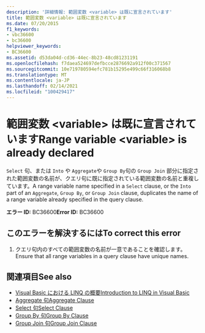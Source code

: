 ```yaml
---
description: '詳細情報: 範囲変数 <variable> は既に宣言されています'
title: 範囲変数 <variable> は既に宣言されています
ms.date: 07/20/2015
f1_keywords:
- vbc36600
- bc36600
helpviewer_keywords:
- BC36600
ms.assetid: d53da04d-cd36-44ec-8b23-48cd81231191
ms.openlocfilehash: f7daea524697defbcce2876692a912f00c371567
ms.sourcegitcommit: 10e719780594efc781b15295e499c66f316068b8
ms.translationtype: MT
ms.contentlocale: ja-JP
ms.lasthandoff: 02/14/2021
ms.locfileid: "100429417"
---
```

# <a name="range-variable-variable-is-already-declared"></a><span data-ttu-id="76377-103">範囲変数 \<variable> は既に宣言されています</span><span class="sxs-lookup"><span data-stu-id="76377-103">Range variable \<variable> is already declared</span></span>

<span data-ttu-id="76377-104">`Select` 句、または `Into` や `Aggregate`や `Group By`句の `Group Join` 部分に指定された範囲変数の名前が、クエリ句に既に指定されている範囲変数の名前と重複しています。</span><span class="sxs-lookup"><span data-stu-id="76377-104">A range variable name specified in a `Select` clause, or the `Into` part of an `Aggregate`, `Group By`, or `Group Join` clause, duplicates the name of a range variable already specified in the query clause.</span></span>  
  
 <span data-ttu-id="76377-105">**エラー ID:** BC36600</span><span class="sxs-lookup"><span data-stu-id="76377-105">**Error ID:** BC36600</span></span>  
  
## <a name="to-correct-this-error"></a><span data-ttu-id="76377-106">このエラーを解決するには</span><span class="sxs-lookup"><span data-stu-id="76377-106">To correct this error</span></span>  
  
1. <span data-ttu-id="76377-107">クエリ句内のすべての範囲変数の名前が一意であることを確認します。</span><span class="sxs-lookup"><span data-stu-id="76377-107">Ensure that all range variables in a query clause have unique names.</span></span>  
  
## <a name="see-also"></a><span data-ttu-id="76377-108">関連項目</span><span class="sxs-lookup"><span data-stu-id="76377-108">See also</span></span>

- [<span data-ttu-id="76377-109">Visual Basic における LINQ の概要</span><span class="sxs-lookup"><span data-stu-id="76377-109">Introduction to LINQ in Visual Basic</span></span>](../programming-guide/language-features/linq/introduction-to-linq.md)
- [<span data-ttu-id="76377-110">Aggregate 句</span><span class="sxs-lookup"><span data-stu-id="76377-110">Aggregate Clause</span></span>](../language-reference/queries/aggregate-clause.md)
- [<span data-ttu-id="76377-111">Select 句</span><span class="sxs-lookup"><span data-stu-id="76377-111">Select Clause</span></span>](../language-reference/queries/select-clause.md)
- [<span data-ttu-id="76377-112">Group By 句</span><span class="sxs-lookup"><span data-stu-id="76377-112">Group By Clause</span></span>](../language-reference/queries/group-by-clause.md)
- [<span data-ttu-id="76377-113">Group Join 句</span><span class="sxs-lookup"><span data-stu-id="76377-113">Group Join Clause</span></span>](../language-reference/queries/group-join-clause.md)
